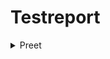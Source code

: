 # Testreport

<details><summary>
  Preet
  </summary>
 <p> 

| Date of test plan | Test case ID | Person executed the test | Pass/Fail | Comments |
| --- | --- | --- | --- | --- |
| 15 Feb'22 | UX 1.1 | Preet | F | |
| 15 Feb'22 | UX 1.2 | Preet | F | |
| 15 Feb'22 | UX 1.3 | Preet | F | |
| 15 Feb'22 | UX 1.4 | Preet | F | |
| 15 Feb'22 | UX 1.5 | Preet | F | |
| 15 Feb'22 | UX 1.6 | Preet | F | |
| 15 Feb'22 | UX 1.7 | Preet | F | |
   
   
| Date of test plan | Test case ID | Person executed the test | Pass/Fail | Comments |
| --- | --- | --- | --- | --- |
| 15 Feb'22 | UX 1.1 | Preet | F | |
| 15 Feb'22 | UX 1.2 | Preet | F | |
| 15 Feb'22 | UX 1.3 | Preet | F | |
| 15 Feb'22 | UX 1.4 | Preet | F | |
| 15 Feb'22 | UX 1.5 | Preet | F | |
| 15 Feb'22 | UX 1.6 | Preet | F | |
| 15 Feb'22 | UX 1.7 | Preet | F | |
   
   
| Date of test plan | Test case ID | Person executed the test | Pass/Fail | Comments |
| --- | --- | --- | --- | --- |
| 15 Feb'22 | UX 1.1 | Preet | F | |
| 15 Feb'22 | UX 1.2 | Preet | F | |
| 15 Feb'22 | UX 1.3 | Preet | F | |
| 15 Feb'22 | UX 1.4 | Preet | F | |
| 15 Feb'22 | UX 1.5 | Preet | F | |
| 15 Feb'22 | UX 1.6 | Preet | F | |
| 15 Feb'22 | UX 1.7 | Preet | F | |
   
| Date of test plan | Test case ID | Person executed the test | Pass/Fail | Comments |
| --- | --- | --- | --- | --- |
| 15 Feb'22 | UX 1.1 | Preet | F | |
| 15 Feb'22 | UX 1.2 | Preet | F | |
| 15 Feb'22 | UX 1.3 | Preet | F | |
| 15 Feb'22 | UX 1.4 | Preet | F | |
| 15 Feb'22 | UX 1.5 | Preet | F | |
| 15 Feb'22 | UX 1.6 | Preet | F | |
| 15 Feb'22 | UX 1.7 | Preet | F | |
  </p>
  </details>
